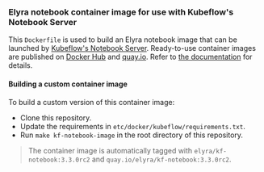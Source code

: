 <!--
{% comment %}
Copyright 2018-2021 Elyra Authors

Licensed under the Apache License, Version 2.0 (the "License");
you may not use this file except in compliance with the License.
You may obtain a copy of the License at

http://www.apache.org/licenses/LICENSE-2.0

Unless required by applicable law or agreed to in writing, software
distributed under the License is distributed on an "AS IS" BASIS,
WITHOUT WARRANTIES OR CONDITIONS OF ANY KIND, either express or implied.
See the License for the specific language governing permissions and
limitations under the License.
{% endcomment %}
-->

### Elyra notebook container image for use with Kubeflow's Notebook Server

This `Dockerfile` is used to build an Elyra notebook image that can be launched by [Kubeflow's Notebook Server](https://www.kubeflow.org/docs/components/notebooks/). Ready-to-use  container images are published on [Docker Hub](https://hub.docker.com/r/elyra/kf-notebook) and [quay.io](https://quay.io/repository/elyra/kf-notebook). Refer to [the documentation](https://elyra.readthedocs.io/en/latest/recipes/using-elyra-with-kubeflow-notebook-server.html) for details.

#### Building a custom container image

To build a custom version of this container image:
- Clone this repository.
- Update the requirements in `etc/docker/kubeflow/requirements.txt`.
- Run `make kf-notebook-image` in the root directory of this repository.

> The container image is automatically tagged with `elyra/kf-notebook:3.3.0rc2` and `quay.io/elyra/kf-notebook:3.3.0rc2`.
